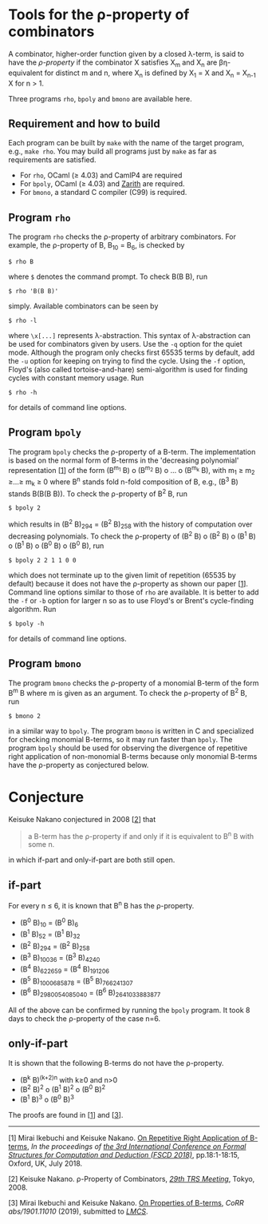 # Tools for the &rho;-property of combinators

A combinator, higher-order function given by a closed &lambda;-term,
is said to have the _&rho;-property_ if the combinator X satisfies
X<sub>m</sub> and X<sub>n</sub> are &beta;&eta;-equivalent for distinct m and n,
where X<sub>n</sub> is defined by X<sub>1</sub> = X
and X<sub>n</sub> = X<sub>n-1</sub> X for n > 1.

Three programs `rho`, `bpoly` and `bmono` are available here.

## Requirement and how to build

Each program can be built by `make` with the name of the target program,
e.g., `make rho`.
You may build all programs just by `make` as far as requirements are satisfied.

- For `rho`,
OCaml (&ge; 4.03) and CamlP4 are required 
- For `bpoly`,
OCaml (&ge; 4.03) and [Zarith](https://github.com/ocaml/Zarith) are required.
- For `bmono`,
a standard C compiler (C99) is required.


## Program `rho`

The program `rho` checks the &rho;-property of arbitrary combinators.
For example, the &rho;-property of B, B<sub>10</sub> = B<sub>6</sub>, is
checked by
```
$ rho B
```
where `$` denotes the command prompt.
To check B(B B), run
```
$ rho 'B(B B)'
```
simply.
Available combinators can be seen by
```
$ rho -l
```
where `\x[...]` represents &lambda;-abstraction.
This syntax of &lambda;-abstraction can be used for combinators given by users.
Use the `-q` option for the quiet mode.
Although the program only checks first 65535 terms by default,
add the `-u` option for keeping on trying to find the cycle.
Using the `-f` option,
Floyd's (also called tortoise-and-hare) semi-algorithm is used
for finding cycles with constant memory usage.
Run
```
$ rho -h
```
for details of command line options.

## Program `bpoly`

The program `bpoly` checks the &rho;-property of a B-term.
The implementation is based on the normal form of B-terms
in the 'decreasing polynomial' representation
&#91;[1](#fscd18)&#93; of the form
(B<sup>m<sub>1</sub></sup> B) o
(B<sup>m<sub>2</sub></sup> B) o ... o
(B<sup>m<sub>k</sub></sup> B),
with m<sub>1</sub> &ge; m<sub>2</sub> &ge;...&ge; m<sub>k</sub> &ge; 0
where B<sup>n</sup> stands fold n-fold composition of B,
e.g., (B<sup>3</sup> B) stands B(B(B B)).
To check the &rho;-property of B<sup>2</sup> B,
run
```
$ bpoly 2
```
which results in (B<sup>2</sup> B)<sub>294</sub> = (B<sup>2</sup> B)<sub>258</sub>
with the history of computation over decreasing polynomials.
To check the &rho;-property of
(B<sup>2</sup> B) o (B<sup>2</sup> B) o (B<sup>1</sup> B) o
(B<sup>1</sup> B) o (B<sup>0</sup> B) o (B<sup>0</sup> B),
run
```
$ bpoly 2 2 1 1 0 0
```
which does not terminate up to the given limit of repetition (65535 by default)
because it does not have the &rho;-property as shown our paper &#91;[1](#fscd18)&#93;.
Command line options similar to those of `rho` are available.
It is better to add the `-f` or `-b` option for larger n so as to use Floyd's or Brent's cycle-finding algorithm.
Run
```
$ bpoly -h
```
for details of command line options.

## Program `bmono`

The program `bmono` checks the &rho;-property of a monomial B-term
of the form B<sup>m</sup> B where m is given as an argument.
To check the &rho;-property of B<sup>2</sup> B,
run
```
$ bmono 2
```
in a similar way to `bpoly`.
The program `bmono` is written in C and specialized for checking monomial B-terms,
so it may run faster than `bpoly`.
The program `bpoly` should be used for observing the divergence of repetitive right application of non-monomial B-terms
because only monomial B-terms have the &rho;-property
as conjectured below.

# Conjecture

Keisuke Nakano conjectured in 2008 &#91;[2](#trs08)&#93; that

> a B-term has the &rho;-property if and only if it is equivalent to B<sup>n</sup> B with some n.

in which if-part and only-if-part are both still open.

## if-part
For every n &le; 6, it is known that B<sup>n</sup> B has the &rho;-property.
- (B<sup>0</sup> B)<sub>10</sub> = (B<sup>0</sup> B)<sub>6</sub>
- (B<sup>1</sup> B)<sub>52</sub> = (B<sup>1</sup> B)<sub>32</sub>
- (B<sup>2</sup> B)<sub>294</sub> = (B<sup>2</sup> B)<sub>258</sub>
- (B<sup>3</sup> B)<sub>10036</sub> = (B<sup>3</sup> B)<sub>4240</sub>
- (B<sup>4</sup> B)<sub>622659</sub> = (B<sup>4</sup> B)<sub>191206</sub>
- (B<sup>5</sup> B)<sub>1000685878</sub> = (B<sup>5</sup> B)<sub>766241307</sub>
- (B<sup>6</sup> B)<sub>2980054085040</sub> = (B<sup>6</sup> B)<sub>2641033883877</sub>

All of the above can be confirmed by running the `bpoly` program.
It took 8 days to check the &rho;-property of the case n=6.

## only-if-part
It is shown that the following B-terms do not have the &rho;-property.
- (B<sup>k</sup> B)<sup>(k+2)n</sup> with k&ge;0 and n&gt;0
- (B<sup>2</sup> B)<sup>2</sup> o (B<sup>1</sup> B)<sup>2</sup> o (B<sup>0</sup> B)<sup>2</sup>
- (B<sup>1</sup> B)<sup>3</sup> o (B<sup>0</sup> B)<sup>3</sup>

The proofs are found in &#91;[1](#fscd18)&#93; and &#91;[3](#arxiv19)&#93;.

---
<a name="fscd18">&#91;1&#93;</a> Mirai Ikebuchi and Keisuke Nakano. [On Repetitive Right Application of B-terms](https://doi.org/10.4230/LIPIcs.FSCD.2018.18), _In the proceedings of [the 3rd International Conference on Formal Structures for Computation and Deduction (FSCD 2018)](https://www.cs.le.ac.uk/events/fscd2018/)_, pp.18:1-18:15, Oxford, UK, July 2018.

<a name="trs08">&#91;2&#93;</a> Keisuke Nakano. &rho;-Property of Combinators, _[29th TRS Meeting](http://www.jaist.ac.jp/~hirokawa/trs-meeting/original/29.html)_, Tokyo, 2008.

<a name="arxiv19">&#91;3&#93;</a> Mirai Ikebuchi and Keisuke Nakano. [On Properties of B-terms](http://arxiv.org/abs/1901.11010), _CoRR abs/1901.11010_ (2019), submitted to _[LMCS](https://lmcs.episciences.org)_.
